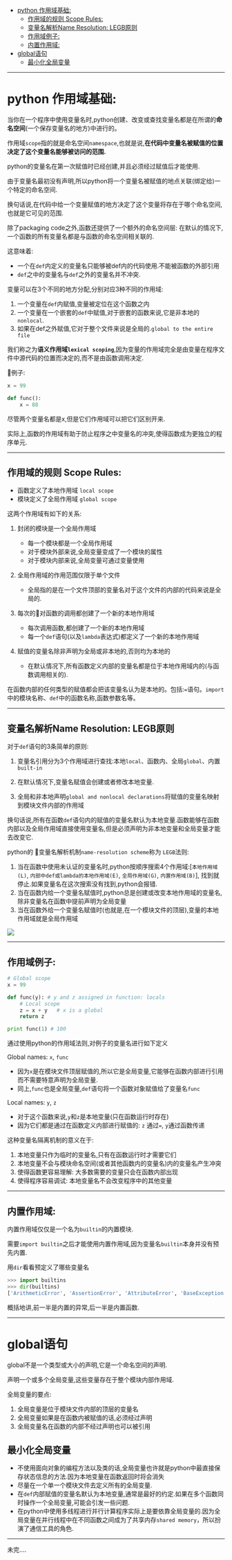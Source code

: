 
- [python 作用域基础:](#python-%E4%BD%9C%E7%94%A8%E5%9F%9F%E5%9F%BA%E7%A1%80)
  - [作用域的规则 Scope Rules:](#%E4%BD%9C%E7%94%A8%E5%9F%9F%E7%9A%84%E8%A7%84%E5%88%99-scope-rules)
  - [变量名解析Name Resolution: LEGB原则](#%E5%8F%98%E9%87%8F%E5%90%8D%E8%A7%A3%E6%9E%90name-resolution-legb%E5%8E%9F%E5%88%99)
  - [作用域例子:](#%E4%BD%9C%E7%94%A8%E5%9F%9F%E4%BE%8B%E5%AD%90)
  - [内置作用域:](#%E5%86%85%E7%BD%AE%E4%BD%9C%E7%94%A8%E5%9F%9F)
- [global语句](#global%E8%AF%AD%E5%8F%A5)
  - [最小化全局变量](#%E6%9C%80%E5%B0%8F%E5%8C%96%E5%85%A8%E5%B1%80%E5%8F%98%E9%87%8F)

---

# python 作用域基础:

当你在一个程序中使用变量名时,python创建、改变或查找变量名都是在所谓的**命名空间**(一个保存变量名的地方)中进行的。

作用域`scope`指的就是命名空间`namespace`,也就是说,**在代码中变量名被赋值的位置决定了这个变量名能够被访问的范围.**

python的变量名在第一次赋值时已经创建,并且必须经过赋值后才能使用.

由于变量名最初没有声明,所以python将一个变量名被赋值的地点关联(绑定给)一个特定的命名空间.

换句话说,在代码中给一个变量赋值的地方决定了这个变量将存在于哪个命名空间,也就是它可见的范围.

除了packaging code之外,函数还提供了一个额外的命名空间层: 在默认的情况下,一个函数的所有变量名都是与函数的命名空间相关联的.

这意味着:

- 一个在`def`内定义的变量名只能够被def内的代码使用.不能被函数的外部引用
- `def`之中的变量名与`def`之外的变量名并不冲突.

变量可以在3个不同的地方分配,分别对应3种不同的作用域:

1. 一个变量在`def`内赋值,变量被定位在这个函数之内
2. 一个变量在一个嵌套的`def`中赋值,对于嵌套的函数来说,它是非本地的`nonlocal`.
3. 如果在def之外赋值,它对于整个文件来说是全局的.`global to the entire file`

我们称之为**语义作用域`lexical scoping`**,因为变量的作用域完全是由变量在程序文件中源代码的位置而决定的,而不是由函数调用决定.

例子:

```python
x = 99

def func():
    x = 88
```

尽管两个变量名都是x,但是它们作用域可以把它们区别开来.

实际上,函数的作用域有助于防止程序之中变量名的冲突,使得函数成为更独立的程序单元.

---

## 作用域的规则 Scope Rules:

- 函数定义了本地作用域 `local scope`
- 模块定义了全局作用域 `global scope`

这两个作用域有如下的关系:

1. 封闭的模块是一个全局作用域

    - 每一个模块都是一个全局作用域
    - 对于模块外部来说,全局变量变成了一个模块的属性
    - 对于模块内部来说,全局变量可通过变量使用

2. 全局作用域的作用范围仅限于单个文件

    - 全局指的是在一个文件顶部的变量名对于这个文件的内部的代码来说是全局的.

3. 每次的对函数的调用都创建了一个新的本地作用域

    - 每次调用函数,都创建了一个新的本地作用域
    - 每一个`def`语句(以及`lambda`表达式)都定义了一个新的本地作用域

4. 赋值的变量名除非声明为全局或非本地的,否则均为本地的

    - 在默认情况下,所有函数定义内部的变量名都是位于本地作用域内的(与函数调用相关的).

在函数内部的任何类型的赋值都会把该变量名认为是本地的。包括:`=`语句。`import`中的模块名称、`def`中的函数名称,函数参数名等。

---

## 变量名解析Name Resolution: LEGB原则 

对于`def`语句的3条简单的原则:

1. 变量名引用分为3个作用域进行查找:本地`local`、函数内、全局`global`、内置`built-in`

2. 在默认情况下,变量名赋值会创建或者修改本地变量.

3. 全局和非本地声明`global and nonlocal declarations`将赋值的变量名映射到模块文件内部的作用域

换句话说,所有在函数`def`语句内的赋值的变量名默认为本地变量.函数能够在函数内部以及全局作用域直接使用变量名,但是必须声明为非本地变量和全局变量才能去改变它.

python的 变量名解析机制`name-resolution scheme`称为 `LEGB`法则:

1. 当在函数中使用未认证的变量名时,python按顺序搜索4个作用域:[`本地作用域(L)`, `内部中def或lambda的本地作用域(E)`, `全局作用域(G)`, `内置作用域(B)`], 找到就停止.如果变量名在这次搜索没有找到,python会报错.
2. 当在函数内给一个变量名赋值时,python总是创建或改变本地作用域的变量名,除非变量名在函数中提前声明为全局变量
3. 当在函数外给一个变量名赋值时(也就是,在一个模块文件的顶层),变量的本地作用域就是全局作用域

![](https://raw.githubusercontent.com/jerrychan807/imggg/master/006tNc79gy1fzfhmt8oovj312m0ncn7p.jpg)

---

## 作用域例子:

```python
# Global scope
x = 99

def func(y): # y and z assigned in function: locals
    # Local scope
    z = x + y   # x is a global
    return z

print func(1) # 100
```


通过使用python的作用域法则,对例子的变量名进行如下定义

Global names: `x`, `func`
    
- 因为`x`是在模块文件顶层赋值的,所以它是全局变量,它能够在函数内部进行引用而不需要特意声明为全局变量.
- 同上,`func`也是全局变量,`def`语句将一个函数对象赋值给了变量名`func`

Local names: `y`, `z`

- 对于这个函数来说,`y`和`z`是本地变量(只在函数运行时存在)
- 因为它们都是通过在函数定义内部进行赋值的: `z` 通过`=`, `y`通过函数传递

这种变量名隔离机制的意义在于:

1. 本地变量只作为临时的变量名,只有在函数运行时才需要它们
2. 本地变量不会与模块命名空间(或者其他函数内的变量名)内的变量名产生冲突
3. 使得函数更容易理解: 大多数需要的变量只会在函数内部出现
4. 使得程序容易调试: 本地变量名不会改变程序中的其他变量

---

## 内置作用域:

内置作用域仅仅是一个名为`builtin`的内置模块.

需要`import builtin`之后才能使用内置作用域,因为变量名`builtin`本身并没有预先内置.

用`dir`看看预定义了哪些变量名

```python
>>> import builtins
>>> dir(builtins)
['ArithmeticError', 'AssertionError', 'AttributeError', 'BaseException', 'BlockingIOError', 'BrokenPipeError', 'BufferError', 'BytesWarning', 'ChildProcessError', 'ConnectionAbortedError', 'ConnectionError', 'ConnectionRefusedError', 'ConnectionResetError', 'DeprecationWarning', 'EOFError', 'Ellipsis', 'EnvironmentError', 'Exception', 'False', 'FileExistsError', 'FileNotFoundError', 'FloatingPointError', 'FutureWarning', 'GeneratorExit', 'IOError', 'ImportError', 'ImportWarning', 'IndentationError', 'IndexError', 'InterruptedError', 'IsADirectoryError', 'KeyError', 'KeyboardInterrupt', 'LookupError', 'MemoryError', 'ModuleNotFoundError', 'NameError', 'None', 'NotADirectoryError', 'NotImplemented', 'NotImplementedError', 'OSError', 'OverflowError', 'PendingDeprecationWarning', 'PermissionError', 'ProcessLookupError', 'RecursionError', 'ReferenceError', 'ResourceWarning', 'RuntimeError', 'RuntimeWarning', 'StopAsyncIteration', 'StopIteration', 'SyntaxError', 'SyntaxWarning', 'SystemError', 'SystemExit', 'TabError', 'TimeoutError', 'True', 'TypeError', 'UnboundLocalError', 'UnicodeDecodeError', 'UnicodeEncodeError', 'UnicodeError', 'UnicodeTranslateError', 'UnicodeWarning', 'UserWarning', 'ValueError', 'Warning', 'ZeroDivisionError', '__build_class__', '__debug__', '__doc__', '__import__', '__loader__', '__name__', '__package__', '__spec__', 'abs', 'all', 'any', 'ascii', 'bin', 'bool', 'bytearray', 'bytes', 'callable', 'chr', 'classmethod', 'compile', 'complex', 'copyright', 'credits', 'delattr', 'dict', 'dir', 'divmod', 'enumerate', 'eval', 'exec', 'exit', 'filter', 'float', 'format', 'frozenset', 'getattr', 'globals', 'hasattr', 'hash', 'help', 'hex', 'id', 'input', 'int', 'isinstance', 'issubclass', 'iter', 'len', 'license', 'list', 'locals', 'map', 'max', 'memoryview', 'min', 'next', 'object', 'oct', 'open', 'ord', 'pow', 'print', 'property', 'quit', 'range', 'repr', 'reversed', 'round', 'set', 'setattr', 'slice', 'sorted', 'staticmethod', 'str', 'sum', 'super', 'tuple', 'type', 'vars', 'zip']
```

概括地讲,前一半是内置的异常,后一半是内置函数.

---

# global语句

global不是一个类型或大小的声明,它是一个命名空间的声明.

声明一个或多个全局变量,这些变量存在于整个模块内部作用域.

全局变量的要点:

1. 全局变量是位于模块文件内部的顶层的变量名
2. 全局变量如果是在函数内被赋值的话,必须经过声明
3. 全局变量名在函数的内部不经过声明也可以被引用

## 最小化全局变量

- 不使用面向对象的编程方法以及类的话,全局变量也许就是python中最直接保存状态信息的方法.因为本地变量在函数返回时将会消失
- 尽量在一个单一个模块文件去定义所有的全局变量.
- 在`def`内部赋值的变量名默认为本地变量,通常是最好的约定.如果在多个函数同时操作一个全局变量,可能会引发一些问题.
- 在python中使用多线程进行并行计算程序实际上是要依靠全局变量的.因为全局变量在并行线程中在不同函数之间成为了共享内存`shared memory`，所以扮演了通信工具的角色.

---

未完....